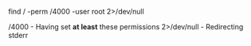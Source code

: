 

find / -perm /4000 -user root 2>/dev/null


/4000 - Having set **at least** these permissions
2>/dev/null - Redirecting stderr
